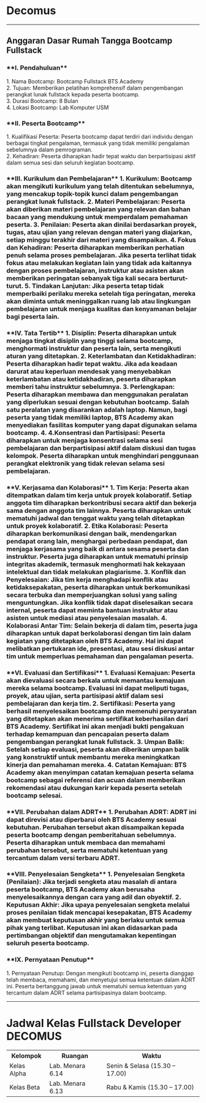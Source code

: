 # Decomus
<hr>
<h2>Anggaran Dasar Rumah Tangga Bootcamp Fullstack</h2>
<h3>**I. Pendahuluan**</h3>
<p>1.	Nama Bootcamp: Bootcamp Fullstack BTS Academy<br>
2.	Tujuan: Memberikan pelatihan komprehensif dalam pengembangan perangkat   lunak fullstack kepada peserta bootcamp.<br>
3.	Durasi Bootcamp: 8 Bulan<br>
4.	Lokasi Bootcamp: Lab Komputer USM</p>


<h3>**II. Peserta Bootcamp**</h3>
1.	Kualifikasi Peserta: Peserta bootcamp dapat terdiri dari individu dengan berbagai tingkat pengalaman, termasuk yang tidak memiliki pengalaman sebelumnya dalam pemrograman.<br>
2.	Kehadiran: Peserta diharapkan hadir tepat waktu dan berpartisipasi aktif dalam semua sesi dan seluruh kegiatan bootcamp.<br>

<h3>**III. Kurikulum dan Pembelajaran**
1.	Kurikulum: Bootcamp akan mengikuti kurikulum yang telah ditentukan sebelumnya, yang mencakup topik-topik kunci dalam pengembangan perangkat lunak fullstack.
2.	Materi Pembelajaran: Peserta akan diberikan materi pembelajaran yang relevan dan bahan bacaan yang mendukung untuk memperdalam pemahaman peserta.
3.	Penilaian: Peserta akan dinilai berdasarkan proyek, tugas, atau ujian yang relevan dengan materi yang diajarkan, setiap minggu terakhir dari materi yang disampaikan.
4.	Fokus dan Kehadiran: Peserta diharapkan memberikan perhatian penuh selama proses pembelajaran. Jika peserta terlihat tidak fokus atau melakukan kegiatan lain yang tidak ada kaitannya dengan proses pembelajaran, instruktur atau asisten akan memberikan peringatan sebanyak tiga kali secara berturut-turut.
5.	Tindakan Lanjutan: Jika peserta tetap tidak memperbaiki perilaku mereka setelah tiga peringatan, mereka akan diminta untuk meninggalkan ruang lab atau lingkungan pembelajaran untuk menjaga kualitas dan kenyamanan belajar bagi peserta lain.

<h3>**IV. Tata Tertib**
1.	Disiplin: Peserta diharapkan untuk menjaga tingkat disiplin yang tinggi selama bootcamp, menghormati instruktur dan peserta lain, serta mengikuti aturan yang ditetapkan.
2.	Keterlambatan dan Ketidakhadiran: Peserta diharapkan hadir tepat waktu. Jika ada keadaan darurat atau keperluan mendesak yang menyebabkan keterlambatan atau ketidakhadiran, peserta diharapkan memberi tahu instruktur sebelumnya.
3.	Perlengkapan: Peserta diharapkan membawa dan menggunakan peralatan yang diperlukan sesuai dengan kebutuhan bootcamp. Salah satu peralatan yang disarankan adalah laptop. Namun, bagi peserta yang tidak memiliki laptop, BTS Academy akan menyediakan fasilitas komputer yang dapat digunakan selama bootcamp.
4.	4.Konsentrasi dan Partisipasi: Peserta diharapkan untuk menjaga konsentrasi selama sesi pembelajaran dan berpartisipasi aktif dalam diskusi dan tugas kelompok. Peserta diharapkan untuk menghindari penggunaan perangkat elektronik yang tidak relevan selama sesi pembelajaran.

<h3>**V. Kerjasama dan Kolaborasi**
1.	Tim Kerja: Peserta akan ditempatkan dalam tim kerja untuk proyek kolaboratif. Setiap anggota tim diharapkan berkontribusi secara aktif dan bekerja sama dengan anggota tim lainnya. Peserta diharapkan untuk mematuhi jadwal dan tenggat waktu yang telah ditetapkan untuk proyek kolaboratif.
2.	Etika Kolaborasi: Peserta diharapkan berkomunikasi dengan baik, mendengarkan pendapat orang lain, menghargai perbedaan pendapat, dan menjaga kerjasama yang baik di antara sesama peserta dan instruktur. Peserta juga diharapkan untuk mematuhi prinsip integritas akademik, termasuk menghormati hak kekayaan intelektual dan tidak melakukan plagiarisme.
3.	Konflik dan Penyelesaian: Jika tim kerja menghadapi konflik atau ketidaksepakatan, peserta diharapkan untuk berkomunikasi secara terbuka dan memperjuangkan solusi yang saling menguntungkan. Jika konflik tidak dapat diselesaikan secara internal, peserta dapat meminta bantuan instruktur atau asisten untuk mediasi atau penyelesaian masalah.
4.	Kolaborasi Antar Tim: Selain bekerja di dalam tim, peserta juga diharapkan untuk dapat berkolaborasi dengan tim lain dalam kegiatan yang ditetapkan oleh BTS Academy. Hal ini dapat melibatkan pertukaran ide, presentasi, atau sesi diskusi antar tim untuk memperluas pemahaman dan pengalaman peserta.

<h3>**VI. Evaluasi dan Sertifikasi**
1.	Evaluasi Kemajuan: Peserta akan dievaluasi secara berkala untuk memantau kemajuan mereka selama bootcamp. Evaluasi ini dapat meliputi tugas, proyek, atau ujian, serta partisipasi aktif dalam sesi pembelajaran dan kerja tim.
2.	Sertifikasi: Peserta yang berhasil menyelesaikan bootcamp dan memenuhi persyaratan yang ditetapkan akan menerima sertifikat keberhasilan dari BTS Academy. Sertifikat ini akan menjadi bukti pengakuan terhadap kemampuan dan pencapaian peserta dalam pengembangan perangkat lunak fullstack.
3.	Umpan Balik: Setelah setiap evaluasi, peserta akan diberikan umpan balik yang konstruktif untuk membantu mereka meningkatkan kinerja dan pemahaman mereka.
4.	Catatan Kemajuan: BTS Academy akan menyimpan catatan kemajuan peserta selama bootcamp sebagai referensi dan acuan dalam memberikan rekomendasi atau dukungan karir kepada peserta setelah bootcamp selesai.

<h3>**VII. Perubahan dalam ADRT** 
1.	Perubahan ADRT: ADRT ini dapat direvisi atau diperbarui oleh BTS Academy sesuai kebutuhan. Perubahan tersebut akan disampaikan kepada peserta bootcamp dengan pemberitahuan sebelumnya. Peserta diharapkan untuk membaca dan memahami perubahan tersebut, serta mematuhi ketentuan yang tercantum dalam versi terbaru ADRT.

<h3>**VIII. Penyelesaian Sengketa** 
1.	Penyelesaian Sengketa (Penilaian): Jika terjadi sengketa atau masalah di antara peserta bootcamp, BTS Academy akan berusaha menyelesaikannya dengan cara yang adil dan obyektif.
2.	Keputusan Akhir: Jika upaya penyelesaian sengketa melalui proses penilaian tidak mencapai kesepakatan, BTS Academy akan membuat keputusan akhir yang berlaku untuk semua pihak yang terlibat. Keputusan ini akan didasarkan pada pertimbangan objektif dan mengutamakan kepentingan seluruh peserta bootcamp.

<h3>**IX. Pernyataan Penutup**</h3>
1.	Pernyataan Penutup: Dengan mengikuti bootcamp ini, peserta dianggap telah membaca, memahami, dan menyetujui semua ketentuan dalam ADRT ini. Peserta bertanggung jawab untuk mematuhi semua ketentuan yang tercantum dalam ADRT selama partisipasinya dalam bootcamp.

<hr>
 <h1>Jadwal Kelas Fullstack Developer DECOMUS</h1>
    <table>
        <tr>
            <th>Kelompok</th>
            <th>Ruangan</th>
            <th>Waktu</th>
        </tr>
        <tr>
            <td>Kelas Alpha</td>
            <td>Lab. Menara 6.14</td>
            <td>Senin & Selasa (15.30 – 17.00)</td>
        </tr>
        <tr>
            <td>Kelas Beta</td>
            <td>Lab. Menara 6.13</td>
            <td>Rabu & Kamis (15.30 – 17.00)</td>
        </tr>
    </table>

